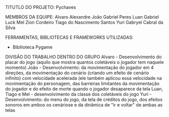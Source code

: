 TITUTLO DO PROJETO: Pychaves

MEMBROS DA EQUIPE:
Alvaro Alexandre
João Gabriel Peres
Luan Gabriel Luck
Mel Zion Cordeiro
Tiago do Nascimento Santos
Yuri Gabryel Cabral da Silva

FERRAMENTAS, BIBLIOTECAS E FRAMEWORKS UTILIZADAS:
- Bibilioteca Pygame

DIVISÃO DO TRABALHO DENTRO DO GRUPO
Alvaro - Desenvolvimento do placar do jogo (aquilo que mostra quantos coletáveis o jogador tem naquele momento)
João - Desenvolvimento: da movimentação do jogador em 4 direções, da movimentação do cenário (criando um efeito de cenário infinito) 
com velocidade acelerada (ele também aplicou essa velocidade na movimentação do personagem, das barreiras limitantes 
da movimentação do jogador e do efeito de morte quando o jogador desaparece da tela
Luan, Tiago e Mel - desenvolvimento da classe dos coletáveis do jogo
Yuri - Desenvolvimento: do menu do jogo, da tela de créditos do jogo, dos efeitos sonoros em ambos os cenáriose e da dinâmica de "ir e voltar" de ambas as telas 
